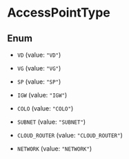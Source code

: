 

# AccessPointType

## Enum


* `VD` (value: `"VD"`)

* `VG` (value: `"VG"`)

* `SP` (value: `"SP"`)

* `IGW` (value: `"IGW"`)

* `COLO` (value: `"COLO"`)

* `SUBNET` (value: `"SUBNET"`)

* `CLOUD_ROUTER` (value: `"CLOUD_ROUTER"`)

* `NETWORK` (value: `"NETWORK"`)



